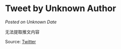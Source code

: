 # Tweet by Unknown Author

*Posted on Unknown Date*

无法提取推文内容

Source: [Twitter](https://x.com/milvusio/status/1900597824632307894)